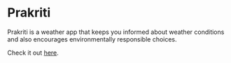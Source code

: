 # Prakriti

Prakriti is a weather app that keeps you informed about weather conditions and also encourages environmentally responsible choices. 

Check it out [here](https://yathartha19.github.io/Prakriti/).

